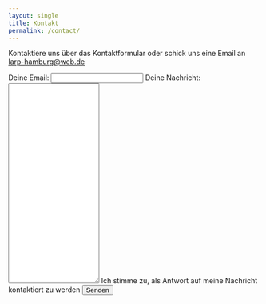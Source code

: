 ```yaml
---
layout: single
title: Kontakt
permalink: /contact/
---
```


Kontaktiere uns über das Kontaktformular oder schick uns eine Email an <larp-hamburg@web.de>

<!-- Contact form -->
<form
  action="https://formspree.io/f/mknaggpv"
  method="POST"
>
  <label>
    Deine Email:
    <input type="email" name="email">
  </label>
  <label>
    Deine Nachricht:
    <textarea name="message" style="height:400px"></textarea>
  </label>
  <!-- your other form fields go here -->
  <label>
    Ich stimme zu, als Antwort auf meine Nachricht kontaktiert zu werden
  </label>
  <button type="submit">Senden</button>
</form>

